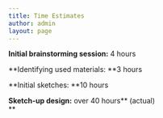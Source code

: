 ```yaml
---
title: Time Estimates
author: admin
layout: page
---
```

**Initial brainstorming session:** 4 hours

**Identifying used materials: **3 hours

**Initial sketches: **10 hours

**Sketch-up design:** over 40 hours** (actual)  
**

&nbsp;